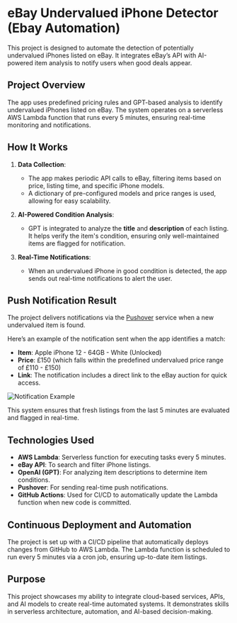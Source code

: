 # eBay Undervalued iPhone Detector (Ebay Automation)

This project is designed to automate the detection of potentially undervalued iPhones listed on eBay. It integrates eBay’s API with AI-powered item analysis to notify users when good deals appear.

## Project Overview
The app uses predefined pricing rules and GPT-based analysis to identify undervalued iPhones listed on eBay. The system operates on a serverless AWS Lambda function that runs every 5 minutes, ensuring real-time monitoring and notifications.

## How It Works

1. **Data Collection**:
   - The app makes periodic API calls to eBay, filtering items based on price, listing time, and specific iPhone models. 
   - A dictionary of pre-configured models and price ranges is used, allowing for easy scalability.

2. **AI-Powered Condition Analysis**:
   - GPT is integrated to analyze the **title** and **description** of each listing. It helps verify the item's condition, ensuring only well-maintained items are flagged for notification.

3. **Real-Time Notifications**:
   - When an undervalued iPhone in good condition is detected, the app sends out real-time notifications to alert the user.

## Push Notification Result

The project delivers notifications via the [Pushover](https://pushover.net/) service when a new undervalued item is found.

Here’s an example of the notification sent when the app identifies a match:
- **Item**: Apple iPhone 12 - 64GB - White (Unlocked)
- **Price**: £150 (which falls within the predefined undervalued price range of £110 - £150)
- **Link**: The notification includes a direct link to the eBay auction for quick access.

![Notification Example](path_to_your_image)

This system ensures that fresh listings from the last 5 minutes are evaluated and flagged in real-time.

## Technologies Used
- **AWS Lambda**: Serverless function for executing tasks every 5 minutes.
- **eBay API**: To search and filter iPhone listings.
- **OpenAI (GPT)**: For analyzing item descriptions to determine item conditions.
- **Pushover**: For sending real-time push notifications.
- **GitHub Actions**: Used for CI/CD to automatically update the Lambda function when new code is committed.

## Continuous Deployment and Automation
The project is set up with a CI/CD pipeline that automatically deploys changes from GitHub to AWS Lambda. The Lambda function is scheduled to run every 5 minutes via a cron job, ensuring up-to-date item listings.

## Purpose
This project showcases my ability to integrate cloud-based services, APIs, and AI models to create real-time automated systems. It demonstrates skills in serverless architecture, automation, and AI-based decision-making.